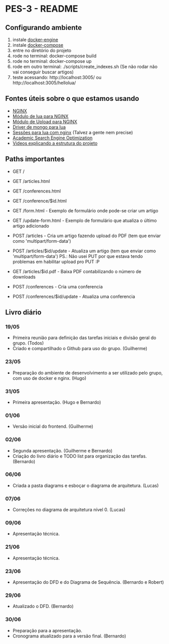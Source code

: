 # PES-3 - README

## Configurando ambiente
1. instale [docker-engine](https://docs.docker.com/engine/installation/)
2. instale [docker-compose](https://docs.docker.com/compose/install/)
3. entre no diretório do projeto
4. rode no terminal: docker-compose build
5. rode no terminal: docker-compose up
5. rode em outro terminal: ./scripts/create_indexes.sh (Se não rodar não vai conseguir buscar artigos)
6. teste acessando: http://localhost:3005/ ou http://localhost:3005/hellolua/

## Fontes úteis sobre o que estamos usando
* [NGINX](http://nginx.org/en/docs/beginners_guide.html)
* [Módulo de lua para NGINX](https://www.nginx.com/resources/wiki/modules/lua/)
* [Módulo de Upload para NGINX](https://www.nginx.com/resources/wiki/modules/upload/)
* [Driver de mongo para lua](https://github.com/mongodb-labs/mongorover)
* [Sessões para lua com nginx](https://github.com/bungle/lua-resty-session) (Talvez a gente nem precise)
* [Academic Search Engine Optimization](https://docear.org/papers/Academic%20Search%20Engine%20Optimization%20(ASEO)%20--%20preprint.pdf)
* [Videos explicando a estrutura do projeto](https://drive.google.com/folderview?id=0B1IQXiIP0vpWOVdrNWtpRDR5ZjQ&usp=sharing)

## Paths importantes
* GET /
* GET /articles.html
* GET /conferences.html
* GET /conference/$id.html

* GET /form.html - Exemplo de formulário onde pode-se criar um artigo
* GET /update-form.html - Exemplo de formulário que atualiza o último artigo adicionado

* POST /articles - Cria um artigo fazendo upload do PDF (tem que enviar como 'multipart/form-data')
* POST /articles/$id/update - Atualiza um artigo  (tem que enviar como 'multipart/form-data') PS.: Não usei PUT por que estava tendo problemas em habilitar upload pro PUT :P
* GET /articles/$id.pdf - Baixa PDF contabilizando o número de downloads

* POST /conferences - Cria uma conferencia
* POST /conferences/$id/update - Atualiza uma conferencia


## Livro diário
### 19/05
* Primeira reunião para definição das tarefas iniciais e divisão geral do grupo. (Todos)
* Criado e compartilhado o Github para uso do grupo. (Guilherme)

### 23/05
* Preparação do ambiente de desenvolvimento a ser utilizado pelo grupo, com uso de docker e nginx. (Hugo)

### 31/05
* Primeira apresentação. (Hugo e Bernardo)

### 01/06
* Versão inicial do frontend. (Guilherme)

### 02/06
* Segunda apresentação. (Guilherme e Bernardo)
* Criação do livro diário e TODO list para organização das tarefas. (Bernardo)

### 06/06
* Criada a pasta diagrams e esboçar o diagrama de arquitetura. (Lucas)

### 07/06
* Correções no diagrama de arquitetura nível 0. (Lucas)

### 09/06
* Apresentação técnica.

### 21/06
* Apresentação técnica.

### 23/06
* Apresentação do DFD e do Diagrama de Sequência. (Bernardo e Robert)

### 29/06
* Atualizado o DFD. (Bernardo)

### 30/06
* Preparação para a apresentação.
* Cronograma atualizado para a versão final. (Bernardo)